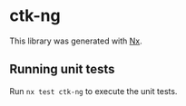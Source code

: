 # ctk-ng

This library was generated with [Nx](https://nx.dev).

## Running unit tests

Run `nx test ctk-ng` to execute the unit tests.
